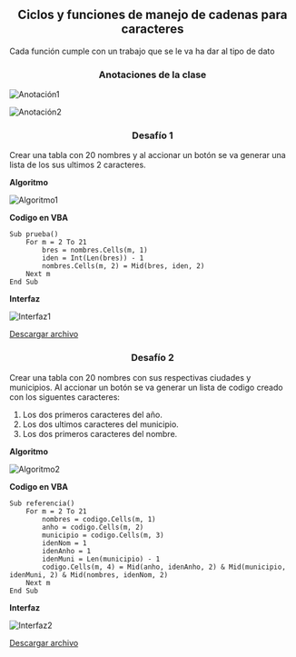 <h2 align=center>Ciclos y funciones de manejo de cadenas para caracteres</h2>

Cada función cumple con un trabajo que se le va ha dar al tipo de dato

<h3 align=center>Anotaciones de la clase</h3>

![Anotación1](https://i.imgur.com/z1k9dP9.jpg)

![Anotación2](https://i.imgur.com/sADxK6J.jpg)

<h3 align=center>Desafío 1</h3>

Crear una tabla con 20 nombres y al accionar un botón se va generar una lista de los sus ultimos 2 caracteres.

**Algoritmo**

![Algoritmo1](https://i.imgur.com/fuhc0Ea.jpg)

**Codigo en VBA**

```
Sub prueba()
    For m = 2 To 21
        bres = nombres.Cells(m, 1)
        iden = Int(Len(bres)) - 1
        nombres.Cells(m, 2) = Mid(bres, iden, 2)
    Next m
End Sub
```

**Interfaz**

![Interfaz1](https://i.imgur.com/dkvkAC7.png)

[Descargar archivo](https://drive.google.com/file/d/1MKN3lbvBggPvtPdD-WdEjdnnIvVmbkDX/view?usp=sharing)

<h3 align=center>Desafío 2</h3>

Crear una tabla con 20 nombres con sus respectivas ciudades y municipios. Al accionar un botón se va generar un lista de codigo creado con los siguentes caracteres:

1. Los dos primeros caracteres del año.
2. Los dos ultimos caracteres del municipio.
3. Los dos primeros caracteres del nombre.

**Algoritmo**

![Algoritmo2](https://i.imgur.com/4LANBY6.jpg)

**Codigo en VBA**

```
Sub referencia()
    For m = 2 To 21
        nombres = codigo.Cells(m, 1)
        anho = codigo.Cells(m, 2)
        municipio = codigo.Cells(m, 3)
        idenNom = 1
        idenAnho = 1
        idenMuni = Len(municipio) - 1
        codigo.Cells(m, 4) = Mid(anho, idenAnho, 2) & Mid(municipio, idenMuni, 2) & Mid(nombres, idenNom, 2)
    Next m
End Sub
```

**Interfaz**

![Interfaz2](https://i.imgur.com/KMEuvKG.png)

[Descargar archivo](https://drive.google.com/file/d/1oDodK3zLCOYh9CaLOCqxno_xtqhuE3I2/view?usp=sharing)